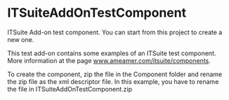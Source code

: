 # ITSuiteAddOnTestComponent
ITSuite Add-on test component. You can start from this project to create a new one.

This test add-on contains some examples of an ITSuite test component.
More information at the page www.ameamer.com/itsuite/components.

To create the component, zip the file in the Component folder and rename the zip file as the xml descriptor file.
In this example, you have to rename the file in ITSuiteAddOnTestComponent.zip
